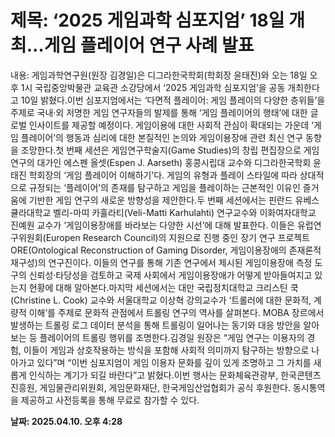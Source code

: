 # **제목: ‘2025 게임과학 심포지엄’ 18일 개최…게임 플레이어 연구 사례 발표**

  내용: 게임과학연구원(원장 김경일)은 디그라한국학회(학회장 윤태진)와 오는 18일 오후 1시 국립중앙박물관 교육관 소강당에서 ‘2025 게임과학 심포지엄’을 공동 개최한다고 10일 밝혔다.이번 심포지엄에서는 ‘다면적 플레이어: 게임 플레이의 다양한 층위들’을 주제로 국내·외 저명한 게임 연구자들의 발제를 통해 ‘게임 플레이어의 행태’에 대한 글로벌 인사이트를 제공할 예정이다. 게임이용에 대한 사회적 관심이 확대되는 가운데 ‘게임 플레이어’의 행동과 심리에 대한 본질적인 논의와 게임이용장애 관련 최신 연구 동향을 조망한다.첫 번째 세션은 게임연구학술지(Game Studies)의 창립 편집장으로 게임연구의 대가인 에스펜 올셋(Espen J. Aarseth) 홍콩시립대 교수와 디그라한국학회 윤태진 학회장의 ‘게임 플레이어 이해하기’다. 게임의 유형과 플레이 스타일에 따라 상대적으로 규정되는 ‘플레이어’의 존재를 탐구하고 게임을 플레이하는 근본적인 이유인 즐거움에 기반한 게임 연구의 새로운 방향성을 제안한다.두 번째 세션에서는 핀란드 유베스큘라대학교 벨리-마띠 카훌라티(Veli-Matti Karhulahti) 연구교수와 이화여자대학교 진예원 교수가 ‘게임이용장애를 바라보는 다양한 시선’에 대해 발표한다. 이들은 유럽연구위원회(Europen Research Council)의 지원으로 진행 중인 장기 연구 프로젝트 ORE(Ontological Reconstruction of Gaming Disorder, 게임이용장애의 존재론적 재구성)의 연구진이다. 이들의 연구를 통해 기존 연구에서 제시된 게임이용장애 측정 도구의 신뢰성·타당성을 검토하고 국제 사회에서 게임이용장애가 어떻게 받아들여지고 있는지 현황에 대해 알아본다.마지막 세션에서는 대만 국립정치대학교 크리스틴 쿡(Christine L. Cook) 교수와 서울대학교 이상혁 강의교수가 ‘트롤러에 대한 문화적, 계량적 이해’를 주제로 문화적 관점에서 트롤링 연구의 역사를 살펴본다. MOBA 장르에서 발생하는 트롤링 로그 데이터 분석을 통해 트롤링이 일어나는 동기와 대응 방안을 알아보는 등 플레이어의 트롤링 행위를 조명한다.김경일 원장은 “게임 연구는 이용자의 경험, 이들이 게임과 상호작용하는 방식을 포함해 사회적 의미까지 탐구하는 방향으로 나아가고 있다”며 “이번 심포지엄이 게임 이용자 문화를 깊이 있게 조명하고 그 가치를 새롭게 인식하는 계기가 되길 바란다”고 밝혔다.이번 행사는 문화체육관광부, 한국콘텐츠진흥원, 게임물관리위원회, 게임문화재단, 한국게임산업협회가 공식 후원한다. 동시통역을 제공하고 사전등록을 통해 무료로 참가할 수 있다.

  **날짜: 2025.04.10. 오후 4:28**